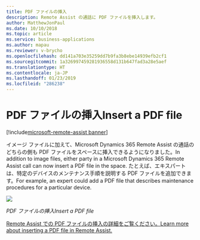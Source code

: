 ```yaml
---
title: PDF ファイルの挿入
description: Remote Assist の通話に PDF ファイルを挿入します。
author: MatthewJonPaul
ms.date: 10/10/2018
ms.topic: article
ms.service: business-applications
ms.author: mapau
ms.reviewer: v-brycho
ms.openlocfilehash: dd141a703e35259dd7b9fa3b8ebe14939efb2cf1
ms.sourcegitcommit: 1a326997459281936558d131b647fad3a28e5aef
ms.translationtype: HT
ms.contentlocale: ja-JP
ms.lasthandoff: 01/23/2019
ms.locfileid: "286238"
---
```

# <a name="insert-a-pdf-file"></a><span data-ttu-id="2cc9b-103">PDF ファイルの挿入</span><span class="sxs-lookup"><span data-stu-id="2cc9b-103">Insert a PDF file</span></span>

[!include[microsoft-remote-assist banner](../../includes/microsoft-remote-assist.md)]

<span data-ttu-id="2cc9b-104">イメージ ファイルに加えて、Microsoft Dynamics 365 Remote Assist の通話のどちらの側も PDF ファイルをスペースに挿入できるようになりました。</span><span class="sxs-lookup"><span data-stu-id="2cc9b-104">In addition to image files, either party in a Microsoft Dynamics 365 Remote Assist call can now insert a PDF file in the space.</span></span> <span data-ttu-id="2cc9b-105">たとえば、エキスパートは、特定のデバイスのメンテナンス手順を説明する PDF ファイルを追加できます。</span><span class="sxs-lookup"><span data-stu-id="2cc9b-105">For example, an expert could add a PDF file that describes maintenance procedures for a particular device.</span></span>

![](media/5efd9fb3b595f9f4e3aa1725568206ef.jpg)

<span data-ttu-id="2cc9b-106">*PDF ファイルの挿入*</span><span class="sxs-lookup"><span data-stu-id="2cc9b-106">*Insert a PDF file*</span></span>


[<span data-ttu-id="2cc9b-107">Remote Assist での PDF ファイルの挿入の詳細をご覧ください。</span><span class="sxs-lookup"><span data-stu-id="2cc9b-107">Learn more about inserting a PDF file in Remote Assist.</span></span>](https://docs.microsoft.com/dynamics365/mixed-reality/remote-assist/user-guide)

